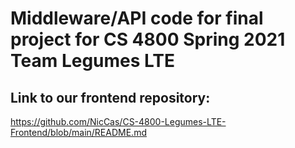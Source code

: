 # Middleware/API code for final project for CS 4800 Spring 2021 Team Legumes LTE

## Link to our frontend repository:
https://github.com/NicCas/CS-4800-Legumes-LTE-Frontend/blob/main/README.md
